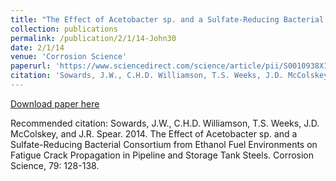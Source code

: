 ```yaml
---
title: "The Effect of Acetobacter sp. and a Sulfate-Reducing Bacterial Consortium from Ethanol Fuel Environments on Fatigue Crack Propagation in Pipeline and Storage Tank Steels"
collection: publications
permalink: /publication/2/1/14-John30
date: 2/1/14
venue: 'Corrosion Science'
paperurl: 'https://www.sciencedirect.com/science/article/pii/S0010938X13004666'
citation: 'Sowards, J.W., C.H.D. Williamson, T.S. Weeks, J.D. McColskey, and J.R. Spear.  2014.  The Effect of Acetobacter sp. and a Sulfate-Reducing Bacterial Consortium from Ethanol Fuel Environments on Fatigue Crack Propagation in Pipeline and Storage Tank Steels.  Corrosion Science, 79: 128-138.'
---
```


<a href='https://www.sciencedirect.com/science/article/pii/S0010938X13004666'>Download paper here</a>

Recommended citation: Sowards, J.W., C.H.D. Williamson, T.S. Weeks, J.D. McColskey, and J.R. Spear.  2014.  The Effect of Acetobacter sp. and a Sulfate-Reducing Bacterial Consortium from Ethanol Fuel Environments on Fatigue Crack Propagation in Pipeline and Storage Tank Steels.  Corrosion Science, 79: 128-138.